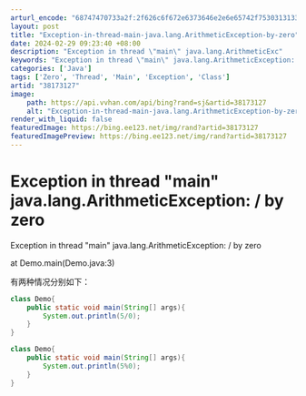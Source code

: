 ```yaml
---
arturl_encode: "68747470733a2f:2f626c6f672e6373646e2e6e65742f75303131333239373632:2f61727469636c652f64657461696c732f3338313733313237"
layout: post
title: "Exception-in-thread-main-java.lang.ArithmeticException-by-zero"
date: 2024-02-29 09:23:40 +08:00
description: "Exception in thread \"main\" java.lang.ArithmeticExc"
keywords: "Exception in thread \"main\" java.lang.ArithmeticException: / by zero"
categories: ['Java']
tags: ['Zero', 'Thread', 'Main', 'Exception', 'Class']
artid: "38173127"
image:
    path: https://api.vvhan.com/api/bing?rand=sj&artid=38173127
    alt: "Exception-in-thread-main-java.lang.ArithmeticException-by-zero"
render_with_liquid: false
featuredImage: https://bing.ee123.net/img/rand?artid=38173127
featuredImagePreview: https://bing.ee123.net/img/rand?artid=38173127
---
```


# Exception in thread "main" java.lang.ArithmeticException: / by zero

Exception in thread "main" java.lang.ArithmeticException: / by zero
  

at Demo.main(Demo.java:3)

有两种情况分别如下：

```java
class Demo{
	public static void main(String[] args){
		System.out.println(5/0);
	}
}
```

  

```java
class Demo{
	public static void main(String[] args){
		System.out.println(5%0);
	}
}
```
